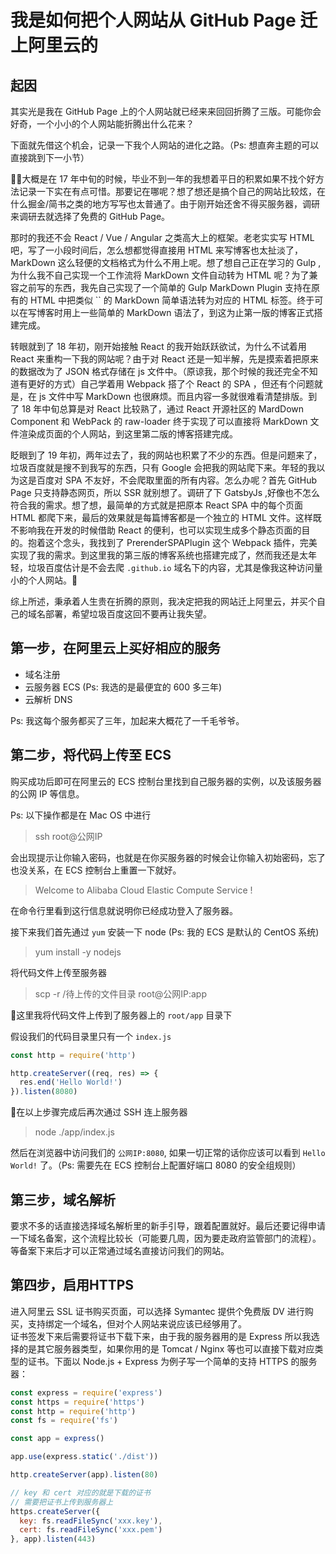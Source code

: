 # 我是如何把个人网站从 GitHub Page 迁上阿里云的

## 起因
其实光是我在 GitHub Page 上的个人网站就已经来来回回折腾了三版。可能你会好奇，一个小小的个人网站能折腾出什么花来？  

下面就先借这个机会，记录一下我个人网站的进化之路。（Ps: 想直奔主题的可以直接跳到下一小节）  

大概是在 17 年中旬的时候，毕业不到一年的我想着平日的积累如果不找个好方法记录一下实在有点可惜。那要记在哪呢？想了想还是搞个自己的网站比较炫，在什么掘金/简书之类的地方写写也太普通了。由于刚开始还舍不得买服务器，调研来调研去就选择了免费的 GitHub Page。  

那时的我还不会 React / Vue / Angular 之类高大上的框架。老老实实写 HTML 吧，写了一小段时间后，怎么想都觉得直接用 HTML 来写博客也太扯淡了，MarkDown 这么轻便的文档格式为什么不用上呢。想了想自己正在学习的 Gulp , 为什么我不自己实现一个工作流将 MarkDown 文件自动转为 HTML 呢？为了兼容之前写的东西，我先自己实现了一个简单的 Gulp MarkDown Plugin 支持在原有的 HTML 中把类似 \`\` 的 MarkDown 简单语法转为对应的 HTML 标签。终于可以在写博客时用上一些简单的 MarkDown 语法了，到这为止第一版的博客正式搭建完成。  

转眼就到了 18 年初，刚开始接触 React 的我开始跃跃欲试，为什么不试着用 React 来重构一下我的网站呢？由于对 React 还是一知半解，先是摸索着把原来的数据改为了 JSON 格式存储在 js 文件中。（原谅我，那个时候的我还完全不知道有更好的方式）自己学着用 Webpack 搭了个 React 的 SPA ，但还有个问题就是，在 js 文件中写 MarkDown 也很麻烦。而且内容一多就很难看清楚排版。到了 18 年中旬总算是对 React 比较熟了，通过 React  开源社区的 MardDown Component 和 WebPack 的 raw-loader 终于实现了可以直接将 MarkDown 文件渲染成页面的个人网站，到这里第二版的博客搭建完成。  

眨眼到了 19 年初，两年过去了，我的网站也积累了不少的东西。但是问题来了，垃圾百度就是搜不到我写的东西，只有 Google 会把我的网站爬下来。年轻的我以为这是百度对 SPA 不友好，不会爬取里面的所有内容。怎么办呢？首先 GitHub Page 只支持静态网页，所以 SSR 就别想了。调研了下 GatsbyJs ,好像也不怎么符合我的需求。想了想，最简单的方式就是把原本 React SPA 中的每个页面 HTML 都爬下来，最后的效果就是每篇博客都是一个独立的 HTML 文件。这样既不影响我在开发的时候借助 React 的便利，也可以实现生成多个静态页面的目的。抱着这个念头，我找到了 PrerenderSPAPlugin 这个 Webpack 插件，完美实现了我的需求。到这里我的第三版的博客系统也搭建完成了，然而我还是太年轻，垃圾百度估计是不会去爬 `.github.io` 域名下的内容，尤其是像我这种访问量小的个人网站。  

综上所述，秉承着人生贵在折腾的原则，我决定把我的网站迁上阿里云，并买个自己的域名部署，希望垃圾百度这回不要再让我失望。

## 第一步，在阿里云上买好相应的服务
* 域名注册
* 云服务器 ECS (Ps: 我选的是最便宜的 600 多三年)
* 云解析 DNS

Ps: 我这每个服务都买了三年，加起来大概花了一千毛爷爷。

## 第二步，将代码上传至 ECS
购买成功后即可在阿里云的 ECS 控制台里找到自己服务器的实例，以及该服务器的公网 IP 等信息。  

Ps: 以下操作都是在 Mac OS 中进行
> ssh root@公网IP  

会出现提示让你输入密码，也就是在你买服务器的时候会让你输入初始密码，忘了也没关系，在 ECS 控制台上重置一下就好。  

> Welcome to Alibaba Cloud Elastic Compute Service !

在命令行里看到这行信息就说明你已经成功登入了服务器。  

接下来我们首先通过 `yum` 安装一下 node (Ps: 我的 ECS 是默认的 CentOS 系统)

> yum install -y nodejs  

将代码文件上传至服务器

> scp -r /待上传的文件目录 root@公网IP:app

这里我将代码文件上传到了服务器上的 `root/app` 目录下  

假设我们的代码目录里只有一个 `index.js`
```js
const http = require('http')

http.createServer((req, res) => {
  res.end('Hello World!')
}).listen(8080)
```

在以上步骤完成后再次通过 SSH 连上服务器

> node ./app/index.js

然后在浏览器中访问我们的 `公网IP:8080`, 如果一切正常的话你应该可以看到 `Hello World!` 了。（Ps: 需要先在 ECS 控制台上配置好端口 8080 的安全组规则）

## 第三步，域名解析
要求不多的话直接选择域名解析里的新手引导，跟着配置就好。最后还要记得申请一下域名备案，这个流程比较长（可能要几周，因为要走政府监管部门的流程）。等备案下来后才可以正常通过域名直接访问我们的网站。

## 第四步，启用HTTPS
进入阿里云 SSL 证书购买页面，可以选择 Symantec 提供个免费版 DV 进行购买，支持绑定一个域名，但对个人网站来说应该已经够用了。  
证书签发下来后需要将证书下载下来，由于我的服务器用的是 Express 所以我选择的是其它服务器类型，如果你用的是 Tomcat / Nginx 等也可以直接下载对应类型的证书。下面以 Node.js + Express 为例子写一个简单的支持 HTTPS 的服务器：
```js
const express = require('express')
const https = require('https')
const http = require('http')
const fs = require('fs')

const app = express()

app.use(express.static('./dist'))

http.createServer(app).listen(80)

// key 和 cert 对应的就是下载的证书
// 需要把证书上传到服务器上
https.createServer({
  key: fs.readFileSync('xxx.key'),
  cert: fs.readFileSync('xxx.pem')
}, app).listen(443)
```
